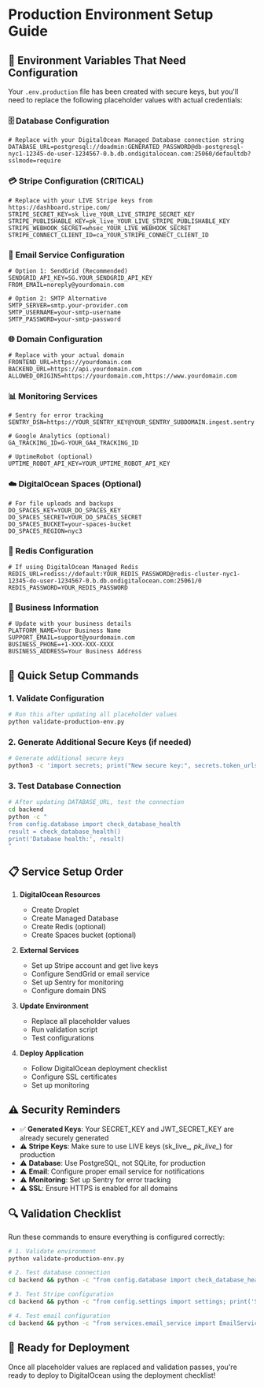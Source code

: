 # Production Environment Setup Guide

## 🔧 Environment Variables That Need Configuration

Your `.env.production` file has been created with secure keys, but you'll need to replace the following placeholder values with actual credentials:

### 🗄️ Database Configuration
```env
# Replace with your DigitalOcean Managed Database connection string
DATABASE_URL=postgresql://doadmin:GENERATED_PASSWORD@db-postgresql-nyc1-12345-do-user-1234567-0.b.db.ondigitalocean.com:25060/defaultdb?sslmode=require
```

### 💳 Stripe Configuration (CRITICAL)
```env
# Replace with your LIVE Stripe keys from https://dashboard.stripe.com/
STRIPE_SECRET_KEY=sk_live_YOUR_LIVE_STRIPE_SECRET_KEY
STRIPE_PUBLISHABLE_KEY=pk_live_YOUR_LIVE_STRIPE_PUBLISHABLE_KEY
STRIPE_WEBHOOK_SECRET=whsec_YOUR_LIVE_WEBHOOK_SECRET
STRIPE_CONNECT_CLIENT_ID=ca_YOUR_STRIPE_CONNECT_CLIENT_ID
```

### 📧 Email Service Configuration
```env
# Option 1: SendGrid (Recommended)
SENDGRID_API_KEY=SG.YOUR_SENDGRID_API_KEY
FROM_EMAIL=noreply@yourdomain.com

# Option 2: SMTP Alternative
SMTP_SERVER=smtp.your-provider.com
SMTP_USERNAME=your-smtp-username
SMTP_PASSWORD=your-smtp-password
```

### 🌐 Domain Configuration
```env
# Replace with your actual domain
FRONTEND_URL=https://yourdomain.com
BACKEND_URL=https://api.yourdomain.com
ALLOWED_ORIGINS=https://yourdomain.com,https://www.yourdomain.com
```

### 📊 Monitoring Services
```env
# Sentry for error tracking
SENTRY_DSN=https://YOUR_SENTRY_KEY@YOUR_SENTRY_SUBDOMAIN.ingest.sentry.io/YOUR_PROJECT_ID

# Google Analytics (optional)
GA_TRACKING_ID=G-YOUR_GA4_TRACKING_ID

# UptimeRobot (optional)
UPTIME_ROBOT_API_KEY=YOUR_UPTIME_ROBOT_API_KEY
```

### ☁️ DigitalOcean Spaces (Optional)
```env
# For file uploads and backups
DO_SPACES_KEY=YOUR_DO_SPACES_KEY
DO_SPACES_SECRET=YOUR_DO_SPACES_SECRET
DO_SPACES_BUCKET=your-spaces-bucket
DO_SPACES_REGION=nyc3
```

### 🔐 Redis Configuration
```env
# If using DigitalOcean Managed Redis
REDIS_URL=rediss://default:YOUR_REDIS_PASSWORD@redis-cluster-nyc1-12345-do-user-1234567-0.b.db.ondigitalocean.com:25061/0
REDIS_PASSWORD=YOUR_REDIS_PASSWORD
```

### 💼 Business Information
```env
# Update with your business details
PLATFORM_NAME=Your Business Name
SUPPORT_EMAIL=support@yourdomain.com
BUSINESS_PHONE=+1-XXX-XXX-XXXX
BUSINESS_ADDRESS=Your Business Address
```

## 🚀 Quick Setup Commands

### 1. Validate Configuration
```bash
# Run this after updating all placeholder values
python validate-production-env.py
```

### 2. Generate Additional Secure Keys (if needed)
```bash
# Generate additional secure keys
python3 -c 'import secrets; print("New secure key:", secrets.token_urlsafe(64))'
```

### 3. Test Database Connection
```bash
# After updating DATABASE_URL, test the connection
cd backend
python -c "
from config.database import check_database_health
result = check_database_health()
print('Database health:', result)
"
```

## 📋 Service Setup Order

1. **DigitalOcean Resources**
   - Create Droplet
   - Create Managed Database
   - Create Redis (optional)
   - Create Spaces bucket (optional)

2. **External Services**
   - Set up Stripe account and get live keys
   - Configure SendGrid or email service
   - Set up Sentry for monitoring
   - Configure domain DNS

3. **Update Environment**
   - Replace all placeholder values
   - Run validation script
   - Test configurations

4. **Deploy Application**
   - Follow DigitalOcean deployment checklist
   - Configure SSL certificates
   - Set up monitoring

## ⚠️ Security Reminders

- ✅ **Generated Keys**: Your SECRET_KEY and JWT_SECRET_KEY are already securely generated
- ⚠️ **Stripe Keys**: Make sure to use LIVE keys (sk_live_*, pk_live_*) for production
- ⚠️ **Database**: Use PostgreSQL, not SQLite, for production
- ⚠️ **Email**: Configure proper email service for notifications
- ⚠️ **Monitoring**: Set up Sentry for error tracking
- ⚠️ **SSL**: Ensure HTTPS is enabled for all domains

## 🔍 Validation Checklist

Run these commands to ensure everything is configured correctly:

```bash
# 1. Validate environment
python validate-production-env.py

# 2. Test database connection
cd backend && python -c "from config.database import check_database_health; print(check_database_health())"

# 3. Test Stripe configuration
cd backend && python -c "from config.settings import settings; print('Stripe configured:', bool(settings.STRIPE_SECRET_KEY))"

# 4. Test email configuration
cd backend && python -c "from services.email_service import EmailService; print('Email service configured')"
```

## 🎯 Ready for Deployment

Once all placeholder values are replaced and validation passes, you're ready to deploy to DigitalOcean using the deployment checklist!
